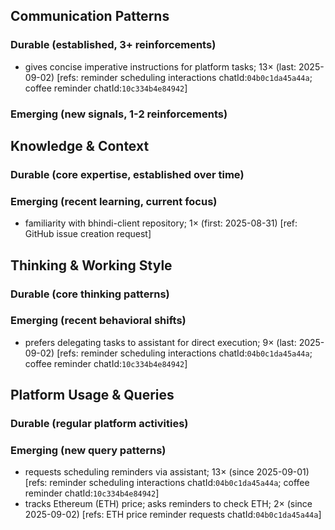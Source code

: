 ## Communication Patterns
### Durable (established, 3+ reinforcements)
- gives concise imperative instructions for platform tasks; 13× (last: 2025-09-02) [refs: reminder scheduling interactions chatId:`04b0c1da45a44a`; coffee reminder chatId:`10c334b4e84942`]

### Emerging (new signals, 1-2 reinforcements)

## Knowledge & Context
### Durable (core expertise, established over time)

### Emerging (recent learning, current focus)
- familiarity with bhindi-client repository; 1× (first: 2025-08-31) [ref: GitHub issue creation request]

## Thinking & Working Style
### Durable (core thinking patterns)

### Emerging (recent behavioral shifts)
- prefers delegating tasks to assistant for direct execution; 9× (last: 2025-09-02) [refs: reminder scheduling interactions chatId:`04b0c1da45a44a`; coffee reminder chatId:`10c334b4e84942`]

## Platform Usage & Queries
### Durable (regular platform activities)

### Emerging (new query patterns)
- requests scheduling reminders via assistant; 13× (since 2025-09-01) [refs: reminder scheduling interactions chatId:`04b0c1da45a44a`; coffee reminder chatId:`10c334b4e84942`]
- tracks Ethereum (ETH) price; asks reminders to check ETH; 2× (since 2025-09-02) [refs: ETH price reminder requests chatId:`04b0c1da45a44a`]